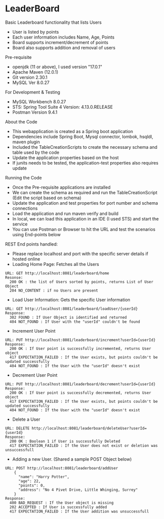 # LeaderBoard
Basic Leaderboard functionality that lists Users
- User is listed by points
- Each user information includes Name, Age, Points
- Board supports increment/decrement of points
- Board also supports addition and removal of users

Pre-requisite
- openjdk (11 or above), I used version "17.0.1" 
- Apache Maven (12.0.1)
- Git version 2.30.1
- MySQL Ver 8.0.27 

For Development & Testing
- MySQL Workbench 8.0.27
- STS: Spring Tool Suite 4 Version: 4.13.0.RELEASE
- Postman Version 9.4.1

About the Code
- This webapplication is created as a Spring boot application
- Dependencies include Spring Boot, Mysql connector, lombok, hsqldl, maven plugin
- Included the TableCreationScripts to create the necessary schema and table used by the code
- Update the application properties based on the host
- If junits needs to be tested, the application-test properties also requires update

Running the Code
- Once the Pre-requisite applications are installed
- We can create the schema as required and run the TableCreationScript (Edit the script based on schema)
- Update the application and test properties for port number and schema connections
- Load the application and run maven verify and build
- In local, we can load this application in an IDE (I used STS) and start the service
- You can use Postman or Browser to hit the URL and test the scenarios using End-points below

REST End points handled:
- Please replace localhost and port with the specific server details if hosted online
- Loading Home Page: Fetches all the Users
```
URL: GET http://localhost:8081/leaderboard/home 
Resonse: 
  200 OK : the list of Users sorted by points, returns List of User Object
  204 NO_CONTENT : if no Users are present
```
- Load User Information: Gets the specific User information
```
URL: GET http://localhost:8081/leaderboard/loadUser/{userId}
Response: 
  302 FOUND : If User Object is identified and returned
  404 NOT_FOUND : If User with the "userId" couldn't be found
```
- Increment User Point
```
URL: PUT http://localhost:8081/leaderboard/increment?userId={userId}
Response:
  200 OK : If User point is successfully incremented, returns User object
  417 EXPECTATION_FAILED : If the User exists, but points couldn't be updated successfully
  404 NOT_FOUND : If the User with the "userId" doesn't exist
```
- Decrement User Point
```
URL: PUT http://localhost:8081/leaderboard/decrement?userId={userId}
Response:
  200 OK : If User point is successfully decremented, returns User object
  417 EXPECTATION_FAILED : If the User exists, but points couldn't be updated successfully
  404 NOT_FOUND : If the User with the "userId" doesn't exist
```
- Delete a User
```
URL: DELETE http://localhost:8081/leaderboard/deleteUser?userId={userId}
Response:
  200 OK : Boolean 1 if User is successfully Deleted
  417 EXPECTATION_FAILED : If the User does not exist or deletion was unsuccessfull
```
- Adding a new User. (Shared a sample POST Object below)
```
URL: POST http://localhost:8081/leaderboard/addUser
    {
      "name": "Harry Potter",
      "age": 22,
      "points": 0,
      "address": "No 4 Pivet Drive, Little Whinging, Surrey"
    } 
Response:
  400 BAD_REQUEST : If the User object is missing
  202 ACCEPTED : If User is successfully added
  417 EXPECTATION_FAILED : If the User addition was unsuccessfull
```
  
     
